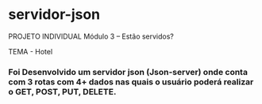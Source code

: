 # servidor-json
PROJETO INDIVIDUAL Módulo 3 – Estão servidos?

TEMA - Hotel

### Foi Desenvolvido um servidor json (Json-server) onde conta com 3 rotas com 4+ dados nas quais o usuário poderá realizar o GET, POST, PUT, DELETE.